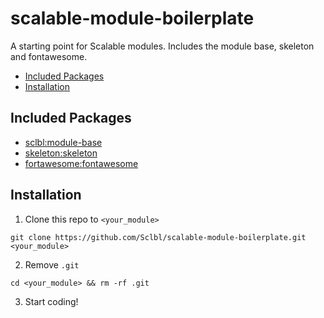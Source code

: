 # scalable-module-boilerplate

A starting point for Scalable modules. Includes the module base, skeleton and fontawesome.

* [Included Packages](#included-packages)
* [Installation](#installation)

## <a name="included-packages"></a> Included Packages

* [sclbl:module-base](https://github.com/sclbl/module-base/)
* [skeleton:skeleton](https://github.com/pmuens/skeleton/)
* [fortawesome:fontawesome](https://github.com/MeteorPackaging/Font-Awesome/)

## <a name="installation"></a> Installation

1. Clone this repo to `<your_module>`

  `git clone https://github.com/Sclbl/scalable-module-boilerplate.git <your_module>`

2. Remove `.git`

  `cd <your_module> && rm -rf .git`

3. Start coding!
